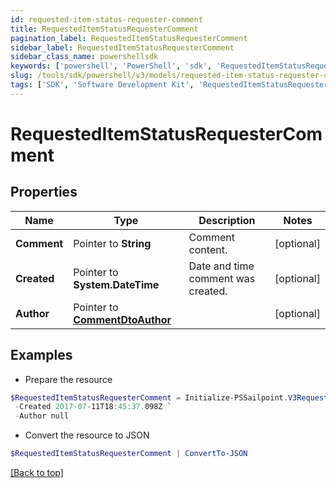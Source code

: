 ```yaml
---
id: requested-item-status-requester-comment
title: RequestedItemStatusRequesterComment
pagination_label: RequestedItemStatusRequesterComment
sidebar_label: RequestedItemStatusRequesterComment
sidebar_class_name: powershellsdk
keywords: ['powershell', 'PowerShell', 'sdk', 'RequestedItemStatusRequesterComment'] 
slug: /tools/sdk/powershell/v3/models/requested-item-status-requester-comment
tags: ['SDK', 'Software Development Kit', 'RequestedItemStatusRequesterComment']
---
```



# RequestedItemStatusRequesterComment

## Properties

Name | Type | Description | Notes
------------ | ------------- | ------------- | -------------
**Comment** |  Pointer to **String** | Comment content. | [optional] 
**Created** |  Pointer to **System.DateTime** | Date and time comment was created. | [optional] 
**Author** |  Pointer to [**CommentDtoAuthor**](comment-dto-author) |  | [optional] 

## Examples

- Prepare the resource
```powershell
$RequestedItemStatusRequesterComment = Initialize-PSSailpoint.V3RequestedItemStatusRequesterComment  -Comment This is a comment. `
 -Created 2017-07-11T18:45:37.098Z `
 -Author null
```

- Convert the resource to JSON
```powershell
$RequestedItemStatusRequesterComment | ConvertTo-JSON
```


[[Back to top]](#) 

